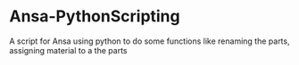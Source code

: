 # Ansa-PythonScripting
A script for Ansa using python to do some functions like renaming the parts, assigning material to a the parts
